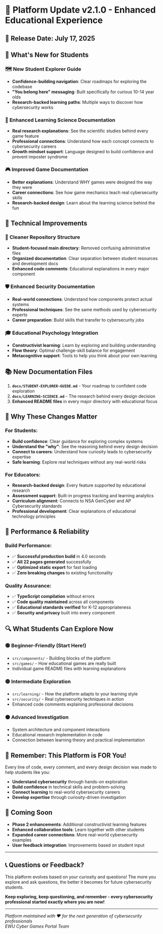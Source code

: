 # 🚀 Platform Update v2.1.0 - Enhanced Educational Experience

## 📅 Release Date: July 17, 2025

## 🎯 What's New for Students

### 🗺️ **New Student Explorer Guide**
- **Confidence-building navigation**: Clear roadmaps for exploring the codebase
- **"You belong here" messaging**: Built specifically for curious 10-14 year olds
- **Research-backed learning paths**: Multiple ways to discover how cybersecurity works

### 🧠 **Enhanced Learning Science Documentation**
- **Real research explanations**: See the scientific studies behind every game feature
- **Professional connections**: Understand how each concept connects to cybersecurity careers
- **Growth mindset support**: Language designed to build confidence and prevent imposter syndrome

### 🎮 **Improved Game Documentation**
- **Better explanations**: Understand WHY games were designed the way they were
- **Career connections**: See how game mechanics teach real cybersecurity skills
- **Research-backed design**: Learn about the learning science behind the fun

## 🔧 Technical Improvements

### 📁 **Cleaner Repository Structure**
- **Student-focused main directory**: Removed confusing administrative files
- **Organized documentation**: Clear separation between student resources and development docs
- **Enhanced code comments**: Educational explanations in every major component

### 🛡️ **Enhanced Security Documentation**
- **Real-world connections**: Understand how components protect actual systems
- **Professional techniques**: See the same methods used by cybersecurity experts
- **Career preparation**: Build skills that transfer to cybersecurity jobs

### 🎓 **Educational Psychology Integration**
- **Constructivist learning**: Learn by exploring and building understanding
- **Flow theory**: Optimal challenge-skill balance for engagement
- **Metacognitive support**: Tools to help you think about your own learning

## 📚 New Documentation Files

1. **`docs/STUDENT-EXPLORER-GUIDE.md`** - Your roadmap to confident code exploration
2. **`docs/LEARNING-SCIENCE.md`** - The research behind every design decision
3. **Enhanced README files** in every major directory with educational focus

## 🎯 Why These Changes Matter

### For Students:
- **Build confidence**: Clear guidance for exploring complex systems
- **Understand the "why"**: See the reasoning behind every design decision
- **Connect to careers**: Understand how curiosity leads to cybersecurity expertise
- **Safe learning**: Explore real techniques without any real-world risks

### For Educators:
- **Research-backed design**: Every feature supported by educational research
- **Assessment support**: Built-in progress tracking and learning analytics
- **Curriculum alignment**: Connects to NSA GenCyber and AP Cybersecurity standards
- **Professional development**: Clear explanations of educational technology principles

## 🚀 Performance & Reliability

### Build Performance:
- ✅ **Successful production build** in 4.0 seconds
- ✅ **All 22 pages generated** successfully  
- ✅ **Optimized static export** for fast loading
- ✅ **Zero breaking changes** to existing functionality

### Quality Assurance:
- ✅ **TypeScript compilation** without errors
- ✅ **Code quality maintained** across all components
- ✅ **Educational standards verified** for K-12 appropriateness
- ✅ **Security and privacy** built into every component

## 🔍 What Students Can Explore Now

### 🟢 **Beginner-Friendly (Start Here!)**
- `src/components/` - Building blocks of the platform
- `src/games/` - How educational games are really built
- Individual game README files with learning explanations

### 🟡 **Intermediate Exploration**
- `src/learning/` - How the platform adapts to your learning style
- `src/security/` - Real cybersecurity techniques in action
- Enhanced code comments explaining professional decisions

### 🟠 **Advanced Investigation**
- System architecture and component interactions
- Educational research implementation in code
- Connection between learning theory and practical implementation

## 🎪 Remember: This Platform is FOR You!

Every line of code, every comment, and every design decision was made to help students like you:
- **Understand cybersecurity** through hands-on exploration
- **Build confidence** in technical skills and problem-solving
- **Connect learning** to real-world cybersecurity careers  
- **Develop expertise** through curiosity-driven investigation

## 🔮 Coming Soon

- **Phase 2 enhancements**: Additional constructivist learning features
- **Enhanced collaboration tools**: Learn together with other students
- **Expanded career connections**: More real-world cybersecurity examples
- **User feedback integration**: Improvements based on student input

---

## 📞 Questions or Feedback?

This platform evolves based on your curiosity and questions! The more you explore and ask questions, the better it becomes for future cybersecurity students.

**Keep exploring, keep questioning, and remember - every cybersecurity professional started exactly where you are now!**

---

*Platform maintained with ❤️ for the next generation of cybersecurity professionals*  
*EWU Cyber Games Portal Team*
